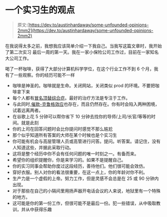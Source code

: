 # 一个实习生的观点

> 原文:[https://dev.to/austinhardaway/some-unfounded-opinions-2mm2](https://dev.to/austinhardaway/some-unfounded-opinions-2mm2)

在我说得太多之前，我想我应该简单介绍一下我自己。当我写这篇文章时，我开始了第二次实习
最后一周的第一天。我在一家小保险公司工作过，目前在一家知名大公司工作。

喝了一杯咖啡，获得了大部分计算机科学学位，在这个行业工作不到 6 个月，我有了一些观察。你的经历可能不一样

*   咖啡是神圣的。咖啡就是生命。关闭网站，关闭类似 prod 的环境。不要把咖啡拿下来
*   每个人都有[冒名顶替综合症](https://dev.to/kathryngrayson/share-your-experiences-with-impostor-syndrome)。最好的治疗方法是专注于工作。
*   与此同时,[催款-克鲁格效应](https://en.wikipedia.org/wiki/Dunning%E2%80%93Kruger_effect)也存在，而且仍然存在。你有时会陷入两种困境，试着远离两者。
*   在谷歌上花 5 分钟可以帮你省下 10 分钟去找你的导师/上司/长官/等等的时间。就是此刻
*   你的上司在回答问题时会比你提问时感觉不那么尴尬
*   那个似乎知道所有答案的大师在某个时候也是个实习生
*   你可能有机会与高层管理人员或高管进行问答。提问。听答案。请记住，没有人知道这些，并据此采取行动。
*   这将是整个经历中你不会有任何问题的唯一时刻之一。有备而来。
*   希望你的组织提醒你，你是来学习的。如果不是提醒自己。
*   你的实习同事会帮助你度过这段经历，善待他们。他们很可能会效仿。
*   穿好衣服。别人对你的看法很重要，在这一点上，你的年龄对你不利。
*   生产力是一个虚假的上帝。努力工作，但是灵感不会总是在 25 或 90 分钟内出现。
*   对于那些在自己的小隔间里用扬声器开电话会议的人来说，地狱里有一个特殊的地方。
*   这可能是你的第一份工作，但很可能不是最后一份。犯一些错误，从中吸取教训，并从中获得乐趣